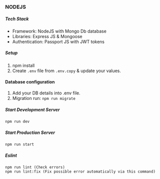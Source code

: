 ### NODEJS

##### Tech Stack
* Framework: NodeJS with Mongo Db database
* Libraries: Express JS & Mongoose
* Authentication: Passport JS with JWT tokens

##### Setup
1. npm install
2. Create `.env` file from `.env.copy` & update your values.



#### Database configuration
1. Add your DB details into .env file.
2. Migration run: `npm run migrate`


##### Start Development Server
```
npm run dev
```

##### Start Production Server
```
npm run start
```



##### Eslint
```
npm run lint (Check errors)
npm run lint:fix (Fix possible error automatically via this command)
```





